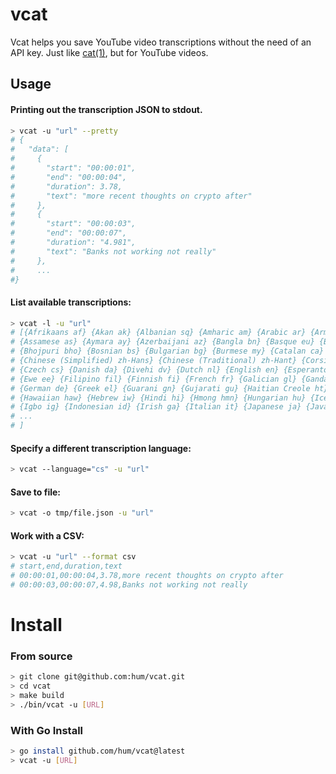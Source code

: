 # vcat

Vcat helps you save YouTube video transcriptions without the need of an API key. Just like [cat(1)](https://man7.org/linux/man-pages/man1/cat.1.html), but for YouTube videos.

## Usage

#### Printing out the transcription JSON to stdout.

```bash
> vcat -u "url" --pretty
# {
#   "data": [
#     {
#       "start": "00:00:01",
#       "end": "00:00:04",
#       "duration": 3.78,
#       "text": "more recent thoughts on crypto after"
#     },
#     {
#       "start": "00:00:03",
#       "end": "00:00:07",
#       "duration": "4.981",
#       "text": "Banks not working not really"
#     },
#     ...
#}
```

#### List available transcriptions:

```bash
> vcat -l -u "url"
# [{Afrikaans af} {Akan ak} {Albanian sq} {Amharic am} {Arabic ar} {Armenian hy}
# {Assamese as} {Aymara ay} {Azerbaijani az} {Bangla bn} {Basque eu} {Belarusian be}
# {Bhojpuri bho} {Bosnian bs} {Bulgarian bg} {Burmese my} {Catalan ca} {Cebuano ceb}
# {Chinese (Simplified) zh-Hans} {Chinese (Traditional) zh-Hant} {Corsican co} {Croatian hr}
# {Czech cs} {Danish da} {Divehi dv} {Dutch nl} {English en} {Esperanto eo} {Estonian et}
# {Ewe ee} {Filipino fil} {Finnish fi} {French fr} {Galician gl} {Ganda lg} {Georgian ka}
# {German de} {Greek el} {Guarani gn} {Gujarati gu} {Haitian Creole ht} {Hausa ha}
# {Hawaiian haw} {Hebrew iw} {Hindi hi} {Hmong hmn} {Hungarian hu} {Icelandic is}
# {Igbo ig} {Indonesian id} {Irish ga} {Italian it} {Japanese ja} {Javanese jv} {Kannada kn}
# ...
# ]
```

#### Specify a different transcription language:

```bash
> vcat --language="cs" -u "url"
```

#### Save to file:

```bash
> vcat -o tmp/file.json -u "url"
```

#### Work with a CSV:
```bash
> vcat -u "url" --format csv
# start,end,duration,text
# 00:00:01,00:00:04,3.78,more recent thoughts on crypto after
# 00:00:03,00:00:07,4.98,Banks not working not really
```

# Install

### From source

```bash
> git clone git@github.com:hum/vcat.git
> cd vcat
> make build
> ./bin/vcat -u [URL]
```

### With Go Install

```bash
> go install github.com/hum/vcat@latest
> vcat -u [URL]
```

